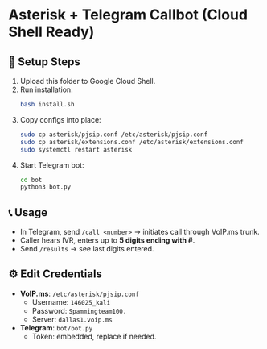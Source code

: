 # Asterisk + Telegram Callbot (Cloud Shell Ready)

## 🚀 Setup Steps
1. Upload this folder to Google Cloud Shell.
2. Run installation:
   ```bash
   bash install.sh
   ```
3. Copy configs into place:
   ```bash
   sudo cp asterisk/pjsip.conf /etc/asterisk/pjsip.conf
   sudo cp asterisk/extensions.conf /etc/asterisk/extensions.conf
   sudo systemctl restart asterisk
   ```
4. Start Telegram bot:
   ```bash
   cd bot
   python3 bot.py
   ```

## 📞 Usage
- In Telegram, send `/call <number>` → initiates call through VoIP.ms trunk.
- Caller hears IVR, enters up to **5 digits ending with #**.
- Send `/results` → see last digits entered.

## ⚙️ Edit Credentials
- **VoIP.ms**: `/etc/asterisk/pjsip.conf`
  - Username: `146025_kali`
  - Password: `Spammingteam100.`
  - Server: `dallas1.voip.ms`
- **Telegram**: `bot/bot.py`
  - Token: embedded, replace if needed.

